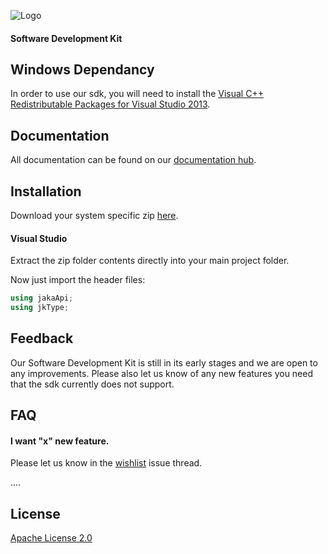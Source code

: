 
![Logo](https://www.jakarobotics.com/wp-content/uploads/2022/07/jaka-robotics-logo-1.png)
#### Software Development Kit

## Windows Dependancy

In order to use our sdk, you will need to install the [Visual C++ Redistributable Packages for Visual Studio 2013](https://www.microsoft.com/en-us/download/details.aspx?id=40784).

## Documentation

All documentation can be found on our [documentation hub](https://www.jaka.com/docs/en/).


## Installation

Download your system specific zip [here](https://github.com/JAKARobotics/jakasdk-csharp/releases/tag/Latest).


#### Visual Studio

Extract the zip folder contents directly into your main project folder.

Now just import the header files:

```cs
using jakaApi;
using jkType;
```


## Feedback

Our Software Development Kit is still in its early stages and we are open to any improvements. Please also let us know of any new features you need that the sdk currently does not support.


## FAQ

#### I want "x" new feature.

Please let us know in the [wishlist](https://github.com/JAKARobotics/jakasdk-csharp/discussions/2) issue thread.


....




## License

[Apache License 2.0](https://choosealicense.com/licenses/apache-2.0/)

